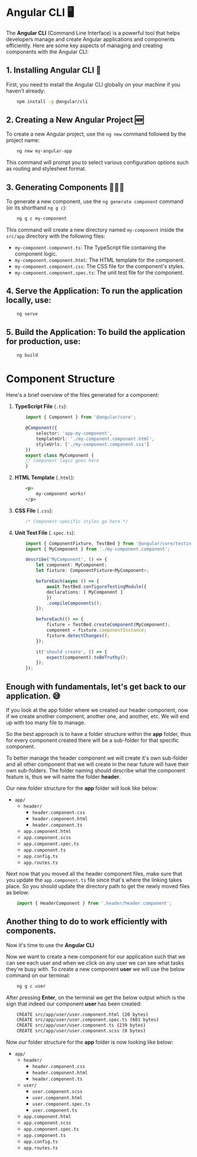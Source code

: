 # Angular CLI 🖥️
The **Angular CLI** (Command Line Interface) is a powerful tool that helps developers manage and create Angular applications and components efficiently. Here are some key aspects of managing and creating components with the Angular CLI:

## 1. Installing Angular CLI 🔩
First, you need to install the Angular CLI globally on your machine if you haven't already:

```bash
    npm install -g @angular/cli
```

## 2. Creating a New Angular Project 🆕
To create a new Angular project, use the `ng new` command followed by the project name:

```bash
    ng new my-angular-app
```
This command will prompt you to select various configuration options such as routing and stylesheet format.

## 3. Generating Components 👨🏾‍💻
To generate a new component, use the `ng generate component` command (or its shorthand `ng g c`):

```bash
    ng g c my-component
```
This command will create a new directory named `my-component` inside the `src/app` directory with the following files:

* `my-component.component.ts`: The TypeScript file containing the component logic.
* `my-component.component.html`: The HTML template for the component.
* `my-component.component.css`: The CSS file for the component's styles.
* `my-component.component.spec.ts`: The unit test file for the component.

## 4. Serve the Application: To run the application locally, use:

```bash
    ng serve
```

## 5. Build the Application: To build the application for production, use:

```bash
    ng build
```

# Component Structure
Here's a brief overview of the files generated for a component:

1. **TypeScript File** (`.ts`):

    ```ts
        import { Component } from '@angular/core';

        @Component({
            selector: 'app-my-component',
            templateUrl: './my-component.component.html',
            styleUrls: ['./my-component.component.css']
        })
        export class MyComponent {
        // Component logic goes here
        }
    ```

2. **HTML Template** (`.html`):

    ```html
        <p>
            my-component works!
        </p>
    ```

3. **CSS File** (`.css`):

    ```css
        /* Component-specific styles go here */
    ```

4. **Unit Test File** (`.spec.ts`):

    ```ts
        import { ComponentFixture, TestBed } from '@angular/core/testing';
        import { MyComponent } from './my-component.component';

        describe('MyComponent', () => {
            let component: MyComponent;
            let fixture: ComponentFixture<MyComponent>;

            beforeEach(async () => {
                await TestBed.configureTestingModule({
                declarations: [ MyComponent ]
                })
                .compileComponents();
            });

            beforeEach(() => {
                fixture = TestBed.createComponent(MyComponent);
                component = fixture.componentInstance;
                fixture.detectChanges();
            });

            it('should create', () => {
                expect(component).toBeTruthy();
            });
        });
    ```


## Enough with fundamentals, let's get back to our application. 😅
If you look at the app folder where we created our header component, now if we create another component, another one, and another, etc. We will end up with too many file to manage.

So the best approach is to have a folder structure within the **app** folder, thus for every component created there will be a sub-folder for that specific component. 

To better manage the header component we will create it's own sub-folder and all other component that we will create in the near future will have their own sub-folders. The folder naming should describe what the component feature is, thus we will name the folder **header**.

Our new folder structure for the **app** folder will look like below:

- `app/`
    - `header/`
        - `header.component.css`
        - `header.component.html`
        - `header.component.ts`
    - `app.component.html`
    - `app.component.scss`
    - `app.component.spec.ts`
    - `app.component.ts`
    - `app.config.ts`
    - `app.routes.ts`

Next now that you moved all the header component files, make sure that you update the `app.component.ts` file since that's where the linking takes place. So you should update the directory path to get the newly moved files as below:

```ts
    import { HeaderComponent } from '.header/header.component'; 
```

## Another thing to do to work efficiently with components.
Now it's time to use the **Angular CLI**

Now we want to create a new component for our application such that we can see each user and when we click on any user we can see what tasks they're busy with. To create a new component **user** we will use the below command on our terminal:

```bash
    ng g c user
```

After pressing **Enter**, on the terminal we get the below output which is the sign that indeed our component **user** has been created:

```bash
    CREATE src/app/user/user.component.html (20 bytes)
    CREATE src/app/user/user.component.spec.ts (601 bytes)
    CREATE src/app/user/user.component.ts (239 bytes)
    CREATE src/app/user/user.component.scss (0 bytes)
```

Now our folder structure for the **app** folder is now looking like below:

- `app/`
    - `header/`
        - `header.component.css`
        - `header.component.html`
        - `header.component.ts`
    - `user/`
        - `user.component.scss`
        - `user.component.html`
        - `user.component.spec.ts`
        - `user.component.ts`
    - `app.component.html`
    - `app.component.scss`
    - `app.component.spec.ts`
    - `app.component.ts`
    - `app.config.ts`
    - `app.routes.ts`



